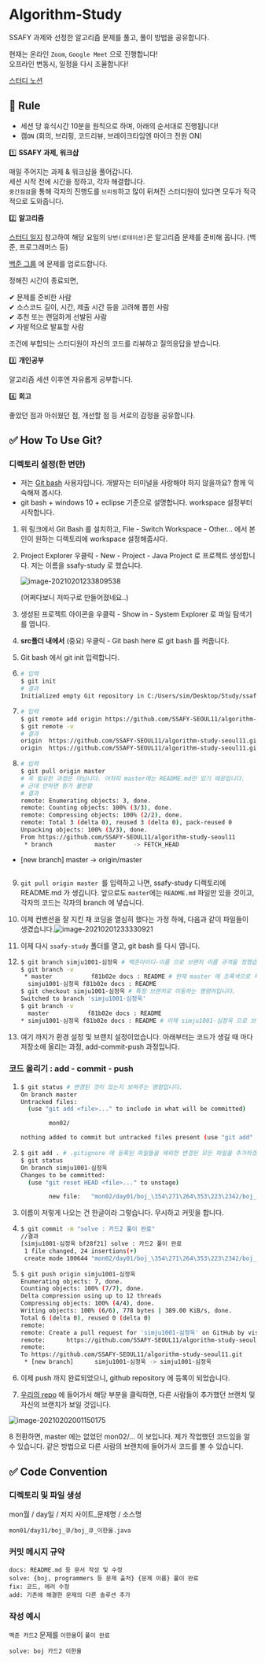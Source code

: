 # Algorithm-Study

SSAFY 과제와 선정한 알고리즘 문제를 풀고, 풀이 방법을 공유합니다.

현재는 온라인 `Zoom`, `Google Meet` 으로 진행합니다!  
오프라인 변동시, 일정을 다시 조율합니다!  

[스터디 노션](https://www.notion.so/874b18b59d054fdab98e6ea58a7fb3f2)

## :straight_ruler: Rule

- 세션 당 휴식시간 10분을 원칙으로 하며, 아래의 순서대로 진행됩니다!
- 캠`ON` (회의, 브리핑, 코드리뷰, 브레이크타임엔 마이크 전원 ON)

1️⃣ **SSAFY 과제, 워크샵**

매일 주어지는 과제 & 워크샵을 풀어갑니다.  
세션 시작 전에 시간을 정하고, 각자 해결합니다.  
`중간점검`을 통해 각자의 진행도를 `브리핑`하고 많이 뒤쳐진 스터디원이 있다면 모두가 적극적으로 도와줍니다.

2️⃣ **알고리즘**

[스터디 일지](https://www.notion.so/01d37403527e4f30afbb9070dd386a3b?v=fcf14b4141864fc3ac459a7da26baded)  참고하여 해당 요일의 `당번(로테이션)`은 알고리즘 문제를 준비해 옵니다. (백준, 프로그래머스 등)  

[백준 그룹](https://www.acmicpc.net/group/10127) 에 문제를 업로드합니다.

정해진 시간이 종료되면,  

✔ 문제를 준비한 사람  
✔ 소스코드 길이, 시간, 제출 시간 등을 고려해 뽑힌 사람  
✔ 추천 또는 랜덤하게 선발된 사람  
✔ 자발적으로 발표할 사람  

조건에 부합되는 스터디원이 자신의 코드를 리뷰하고 질의응답을 받습니다.

3️⃣ **개인공부**

알고리즘 세션 이후엔 자유롭게 공부합니다.

4️⃣ **회고**

좋았던 점과 아쉬웠던 점, 개선할 점 등 서로의 감정을 공유합니다.

##  :white_check_mark: How To Use Git?

###  디렉토리 설정(한 번만)

- 저는 [Git bash](https://git-scm.com/downloads) 사용자입니다. 개발자는 터미널을 사랑해야 하지 않을까요? 함께 익숙해져 봅시다.
- git bash + windows 10 + eclipse 기준으로 설명합니다. workspace 설정부터 시작합니다.

1. 위 링크에서 Git Bash 를 설치하고, File - Switch Workspace - Other... 에서 본인이 원하는 디렉토리에 workspace 설정해줍시다.

2. Project Explorer 우클릭 - New - Project - Java Project 로 프로젝트 생성합니다. 저는 이름을 ssafy-study 로 했습니다.

   ![image-20210201233809538](C:\Users\sim\AppData\Roaming\Typora\typora-user-images\image-20210201233809538.png)

   (어쩌다보니 저따구로 만들어졌네요..)

3. 생성된 프로젝트 아이콘을 우클릭 - Show in - System Explorer 로 파일 탐색기를 엽니다.

4. **src폴더 내에서** (중요)  우클릭 - Git bash here 로 git bash 를 켜줍니다. 

5. Git bash 에서 git init 입력합니다.

6. ```bash
   # 입력 
   $ git init
   # 결과
   Initialized empty Git repository in C:/Users/sim/Desktop/Study/ssafy-study/.git/
   ```

7. ```bash
   # 입력 
   $ git remote add origin https://github.com/SSAFY-SEOUL11/algorithm-study-seoul11.git
   $ git remote -v
   # 결과
   origin  https://github.com/SSAFY-SEOUL11/algorithm-study-seoul11.git (fetch)
   origin  https://github.com/SSAFY-SEOUL11/algorithm-study-seoul11.git (push)
   ```

8. ```bash
   # 입력
   $ git pull origin master 
   # 꼭 필요한 과정은 아닙니다. 어차피 master에는 README.md만 있기 때문입니다.
   # 근데 안하면 뭔가 불안함
   # 결과
   remote: Enumerating objects: 3, done.
   remote: Counting objects: 100% (3/3), done.
   remote: Compressing objects: 100% (2/2), done.
   remote: Total 3 (delta 0), reused 3 (delta 0), pack-reused 0
   Unpacking objects: 100% (3/3), done.
   From https://github.com/SSAFY-SEOUL11/algorithm-study-seoul11
    * branch            master     -> FETCH_HEAD
 * [new branch]      master     -> origin/master
   ```
   
9. `git pull origin master `를 입력하고 나면, ssafy-study 디렉토리에 README.md 가 생깁니다. 앞으로도 `master`에는 `README.md` 파일만 있을 것이고, 각자의 코드는 각자의 branch 에 넣습니다.

10. 이제 컨벤션을 잘 지킨 채 코딩을 열심히 했다는 가정 하에, 다음과 같이 파일들이 생겼습니다.![image-20210201233330921](C:\Users\sim\AppData\Roaming\Typora\typora-user-images\image-20210201233330921.png)

11. 이제 다시 `ssafy-study` 폴더를 열고, git bash 를 다시 엽니다.

12. ```bash
    $ git branch simju1001-심정욱 # 백준아이디-이름 으로 브랜치 이름 규격을 정했습니다.
    $ git branch -v
     * master           f81b02e docs : README # 현재 master 에 초록색으로 체크되어 있습니다.
      simju1001-심정욱 f81b02e docs : README
    $ git checkout simju1001-심정욱 # 특정 브랜치로 이동하는 명령어입니다.
    Switched to branch 'simju1001-심정욱'
    $ git branch -v
      master           f81b02e docs : README
    * simju1001-심정욱 f81b02e docs : README # 이제 simju1001-심정욱 으로 브랜치가 설정되었습니다.
    ```

13. 여기 까지가 환경 설정 및 브랜치 설정이었습니다. 아래부터는 코드가 생길 때 마다 저장소에 올리는 과정, add-commit-push 과정입니다.

### 코드 올리기 : add - commit - push

1. ```bash
   $ git status # 변경된 것이 있는지 보여주는 명령입니다.
   On branch master
   Untracked files:
     (use "git add <file>..." to include in what will be committed)
   
           mon02/
   
   nothing added to commit but untracked files present (use "git add" to track)
   ```

2. ```bash
   $ git add . # .gitignore 에 등록된 파일들을 제외한 변경된 모든 파일을 추가하겠다는 의미입니다. 
   $ git status
   On branch simju1001-심정욱
   Changes to be committed:
     (use "git reset HEAD <file>..." to unstage)
   
           new file:   "mon02/day01/boj_\354\271\264\353\223\2342/boj_\354\271\264\353\223\2342_\354\213\254\354\240\225\354\232\261.java"
   ```

3. 이름이 저렇게 나오는 건 한글이라 그렇습니다. 무시하고 커밋을 합니다.

4. ```bash
   $ git commit -m "solve : 카드2 풀이 완료"
   //결과
   [simju1001-심정욱 bf28f21] solve : 카드2 풀이 완료
    1 file changed, 24 insertions(+)
    create mode 100644 "mon02/day01/boj_\354\271\264\353\223\2342/boj_\354\271\264\353\223\2342_\354\213\254\354\240\225\354\232\261.java"
   ```

5. ```bash
   $ git push origin simju1001-심정욱
   Enumerating objects: 7, done.
   Counting objects: 100% (7/7), done.
   Delta compression using up to 12 threads
   Compressing objects: 100% (4/4), done.
   Writing objects: 100% (6/6), 778 bytes | 389.00 KiB/s, done.
   Total 6 (delta 0), reused 0 (delta 0)
   remote:
   remote: Create a pull request for 'simju1001-심정욱' on GitHub by visiting:
   remote:      https://github.com/SSAFY-SEOUL11/algorithm-study-seoul11/pull/new/simju1001-%EC%8B%AC%EC%A0%95%EC%9A%B1
   remote:
   To https://github.com/SSAFY-SEOUL11/algorithm-study-seoul11.git
    * [new branch]      simju1001-심정욱 -> simju1001-심정욱
   ```

6. 이제 push 까지 완료되었으니, github repository 에 등록이 되었습니다. 

7. [우리의 repo](https://github.com/SSAFY-SEOUL11/algorithm-study-seoul11) 에 들어가서 해당 부분을 클릭하면, 다른 사람들이 추가했던 브랜치 및 자신의 브랜치가 보일 것입니다.

![image-20210202001150175](C:\Users\sim\AppData\Roaming\Typora\typora-user-images\image-20210202001150175.png)

8 전환하면, master 에는 없었던 mon02/... 이 보입니다. 제가 작업했던 코드임을 알 수 있습니다. 같은 방법으로 다른 사람의 브랜치에 들어가서 코드를 볼 수 있습니다.



## :white_check_mark: Code Convention

### 디렉토리 및 파일 생성

mon월 / day일 / 저지 사이트_문제명 / 소스명

```
mon01/day31/boj_큐/boj_큐_이한울.java
```

### 커밋 메시지 규약

```
docs: README.md 등 문서 작성 및 수정
solve: {boj, programmers 등 문제 출처} {문제 이름} 풀이 완료
fix: 코드, 에러 수정
add: 기존에 해결한 문제의 다른 솔루션 추가
```

### 작성 예시

`백준 카드2` 문제를 `이한울`이 `풀이 완료`

```
solve: boj 카드2 이한울
```